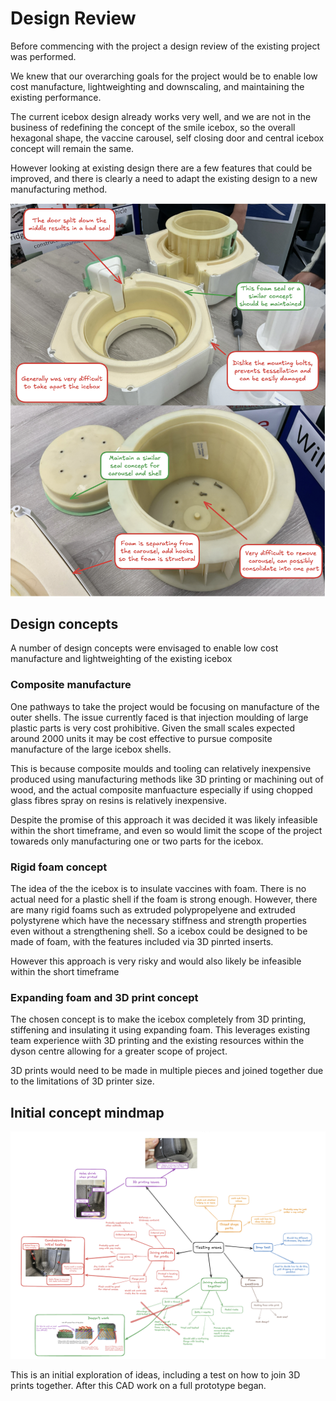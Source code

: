 # Design Review
Before commencing with the project a design review of the existing project was performed.

We knew that our overarching goals for the project would be to enable low cost manufacture, lightweighting and downscaling, and maintaining the existing performance.

The current icebox design already works very well, and we are not in the business of redefining the concept of the smile icebox, so the overall hexagonal shape, the vaccine carousel, self closing door and central icebox concept will remain the same.

However looking at existing design there are a few features that could be improved, and there is clearly a need to adapt the existing design to a new manufacturing method. 

![image](https://github.com/Technology-for-the-Poorest-Billion/2025-ideabatic-3DPrint/blob/main/www/Design%20review.png)

## Design concepts
A number of design concepts were envisaged to enable low cost manufacture and lightweighting of the existing icebox

### Composite manufacture
One pathways to take the project would be focusing on manufacture of the outer shells. The issue currently faced is that injection moulding of large plastic parts is very cost prohibitive. Given the small scales expected around 2000 units it may be cost effective to pursue composite manufacture of the large icebox shells.

This is because composite moulds and tooling can relatively inexpensive produced using manufacturing methods like 3D printing or machining out of wood, and the actual composite manfuacture especially if using chopped glass fibres spray on resins is relatively inexpensive.

Despite the promise of this approach it was decided it was likely infeasible within the short timeframe, and even so would limit the scope of the project towareds only manufacturing one or two parts for the icebox.

### Rigid foam concept
The idea of the the icebox is to insulate vaccines with foam. There is no actual need for a plastic shell if the foam is strong enough. However, there are many rigid foams such as extruded polypropelyene and extruded polystyrene which have the necessary stiffness and strength properties even without a strengthening shell. So a icebox could be designed to be made of foam, with the features included via 3D pinrted inserts.

However this approach is very risky and would also likely be infeasible within the short timeframe

### Expanding foam and 3D print concept
The chosen concept is to make the icebox completely from 3D printing, stiffening and insulating it using expanding foam. This leverages existing team experience wiith 3D printing and the existing resources within the dyson centre allowing for a greater scope of project. 

3D prints would need to be made in multiple pieces and joined together due to the limitations of 3D printer size.


## Initial concept mindmap
![image](https://github.com/Technology-for-the-Poorest-Billion/2025-ideabatic-3DPrint/blob/main/www/Mindmap%20brainstorm.png)

This is an initial exploration of ideas, including a test on how to join 3D prints together. After this CAD work on a full prototype began.

